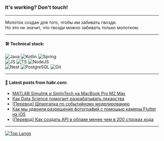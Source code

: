 ### It's working? Don't touch!

---
Молоток создан для того, чтобы им забивать гвозди. <br>
Но это не значит, что гвозди можно забивать только молотком.

---

#### 🛠️ Technical stack:

![Java](https://img.shields.io/badge/Java-informational?logo=Oracle&style=flat&logoColor=white&color=FF4500)
![Kotlin](https://img.shields.io/badge/Kotlin-informational?logo=Kotlin&style=flat&logoColor=white&color=774D97)
![Spring](https://img.shields.io/badge/SpringBoot-informational?logo=SpringBoot&style=flat&logoColor=white&color=6DB33F) <br>
![JS](https://img.shields.io/badge/JS-informational?logo=javaScript&style=flat&logoColor=black&color=F7Df1E)
![TS](https://img.shields.io/badge/TypeScript-informational?logo=typeScript&style=flat&logoColor=black&color=0667A8)
![NodeJS](https://img.shields.io/badge/NodeJS-informational?logo=node.js&style=flat&logoColor=white&color=70A760) <br>
![Nest](https://img.shields.io/badge/NestJS-informational?logo=NestJS&style=flat&logoColor=white&color=E0234E)
![PostgreSQL](https://img.shields.io/badge/PostgreSQL-informational?logo=PostgreSQL&style=flat&logoColor=white&color=DAA520)
![Git](https://img.shields.io/badge/Git-informational?logo=git&style=flat&logoColor=white&color=778899)

___

#### 💬 Latest posts from habr.com:

<!-- BLOG-POST-LIST:START -->
- [MATLAB Simulink и SimInTech на MacBook Pro M2 Max](https://habr.com/ru/articles/769042/?utm_source=habrahabr&utm_medium=rss&utm_campaign=769042)
- [Как Data Science помогает разрабатывать лекарства](https://habr.com/ru/articles/769022/?utm_source=habrahabr&utm_medium=rss&utm_campaign=769022)
- [[Перевод] Шпаргалка по событийному моделированию](https://habr.com/ru/articles/769018/?utm_source=habrahabr&utm_medium=rss&utm_campaign=769018)
- [Как мы удвоили разрешение фотографий с помощью камеры Flutter на iOS](https://habr.com/ru/articles/769016/?utm_source=habrahabr&utm_medium=rss&utm_campaign=769016)
- [[Перевод] Как создать API в облаке менее чем в 200 строках кода](https://habr.com/ru/companies/timeweb/articles/769010/?utm_source=habrahabr&utm_medium=rss&utm_campaign=769010)
<!-- BLOG-POST-LIST:END -->

---
[![Top Langs](https://github-readme-stats-git-master-advtsetting-gmailcom.vercel.app/api/top-langs/?username=zloylis&langs_count=10&hide_title=false&title_color=e6edf3&size_weight=0.5&count_weight=0.5&layout=compact&hide_border=true&theme=dracula)](https://github.com/zloylis)

<!-- ![GitHub stats](https://github-readme-stats-git-master-advtsetting-gmailcom.vercel.app/api?username=zloylis&show_icons=true&hide_border=true&theme=dracula&hide_title=true&include_all_commits=true&count_private=true&hide=contribs&hide_rank=true) -->
